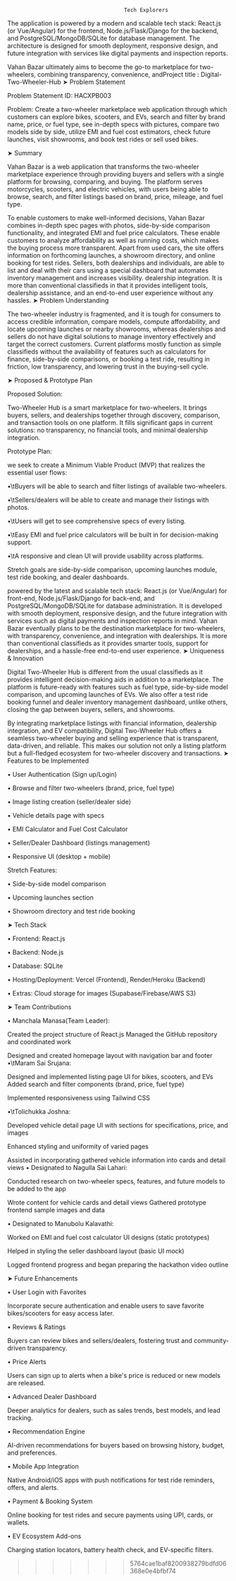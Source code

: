                                          Tech Explorers
The application is powered by a modern and scalable tech stack: React.js (or Vue/Angular) for the frontend, Node.js/Flask/Django for the backend, and PostgreSQL/MongoDB/SQLite for database management. The architecture is designed for smooth deployment, responsive design, and future integration with services like digital payments and inspection reports.

Vahan Bazar ultimately aims to become the go-to marketplace for two-wheelers, combining transparency, convenience, andProject title : Digital-Two-Wheeler-Hub
➤ Problem Statement

Problem Statement ID: HACXPB003

Problem: Create a two-wheeler marketplace web application through which customers can explore bikes, scooters, and EVs, search and filter by brand name, price, or fuel type, see in-depth specs with pictures, compare two models side by side, utilize EMI and fuel cost estimators, check future launches, visit showrooms, and book test rides or sell used bikes.

➤ Summary

Vahan Bazar is a web application that transforms the two-wheeler marketplace experience through providing buyers and sellers with a single platform for browsing, comparing, and buying. The platform serves motorcycles, scooters, and electric vehicles, with users being able to browse, search, and filter listings based on brand, price, mileage, and fuel type.

To enable customers to make well-informed decisions, Vahan Bazar combines in-depth spec pages with photos, side-by-side comparison functionality, and integrated EMI and fuel price calculators. These enable customers to analyze affordability as well as running costs, which makes the buying process more transparent.
Apart from used cars, the site offers information on forthcoming launches, a showroom directory, and online booking for test rides. Sellers, both dealerships and individuals, are able to list and deal with their cars using a special dashboard that automates inventory management and increases visibility. dealership integration. It is more than conventional classifieds in that it provides intelligent tools, dealership assistance, and an end-to-end user experience without any hassles.
➤ Problem Understanding

The two-wheeler industry is fragmented, and it is tough for consumers to access credible information, compare models, compute affordability, and locate upcoming launches or nearby showrooms, whereas dealerships and sellers do not have digital solutions to manage inventory effectively and target the correct customers. Current platforms mostly function as simple classifieds without the availability of features such as calculators for finance, side-by-side comparisons, or booking a test ride, resulting in friction, low transparency, and lowering trust in the buying-sell cycle.

➤ Proposed & Prototype Plan

Proposed Solution:

Two-Wheeler Hub is a smart marketplace for two-wheelers. It brings buyers, sellers, and dealerships together through discovery, comparison, and transaction tools on one platform. It fills significant gaps in current solutions: no transparency, no financial tools, and minimal dealership integration.

Prototype Plan:

we seek to create a Minimum Viable Product (MVP) that realizes the essential user flows:

•\tBuyers will be able to search and filter listings of available two-wheelers.

•\tSellers/dealers will be able to create and manage their listings with photos.

•\tUsers will get to see comprehensive specs of every listing.

•\tEasy EMI and fuel price calculators will be built in for decision-making support.

•\tA responsive and clean UI will provide usability across platforms.

Stretch goals are side-by-side comparison, upcoming launches module, test ride booking, and dealer dashboards.

powered by the latest and scalable tech stack: React.js (or Vue/Angular) for front-end, Node.js/Flask/Django for back-end, and PostgreSQL/MongoDB/SQLite for database administration. It is developed with smooth deployment, responsive design, and the future integration with services such as digital payments and inspection reports in mind.
Vahan Bazar eventually plans to be the destination marketplace for two-wheelers, with transparency, convenience, and integration with dealerships. It is more than conventional classifieds as it provides smarter tools, support for dealerships, and a hassle-free end-to-end user experience.
➤ Uniqueness & Innovation



Digital Two-Wheeler Hub is different from the usual classifieds as it provides intelligent decision-making aids in addition to a marketplace. The platform is future-ready with features such as fuel type, side-by-side model comparison, and upcoming launches of EVs. We also offer a test ride booking funnel and dealer inventory management dashboard, unlike others, closing the gap between buyers, sellers, and showrooms.

By integrating marketplace listings with financial information, dealership integration, and EV compatibility, Digital Two-Wheeler Hub offers a seamless two-wheeler buying and selling experience that is transparent, data-driven, and reliable. This makes our solution not only a listing platform but a full-fledged ecosystem for two-wheeler discovery and transactions.
➤ Features to be Implemented

•	User Authentication (Sign up/Login)

•	Browse and filter two-wheelers (brand, price, fuel type)

• Image listing creation (seller/dealer side)

• Vehicle details page with specs

• EMI Calculator and Fuel Cost Calculator

• Seller/Dealer Dashboard (listings management)

• Responsive UI (desktop + mobile)

Stretch Features:

• Side-by-side model comparison

• Upcoming launches section

• Showroom directory and test ride booking

➤ Tech Stack

• Frontend: React.js

• Backend: Node.js

• Database: SQLite

• Hosting/Deployment: Vercel (Frontend), Render/Heroku (Backend)

• Extras: Cloud storage for images (Supabase/Firebase/AWS S3)

➤ Team Contributions


• Manchala Manasa(Team Leader):

  

  Created the project structure of React.js
Managed the GitHub repository and coordinated work

  Designed and created homepage layout with navigation bar and footer
•\tMaram Sai Srujana:

  Designed and implemented listing page UI for bikes, scooters, and EVs
Added search and filter components (brand, price, fuel type)

  Implemented responsiveness using Tailwind CSS

•\tTolichukka Joshna:

  Developed vehicle detail page UI with sections for specifications, price, and images

Enhanced styling and uniformity of varied pages

  Assisted in incorporating gathered vehicle information into cards and detail views
•	Designated to Nagulla Sai Lahari:

  Conducted research on two-wheeler specs, features, and future models to be added to the app

  Wrote content for vehicle cards and detail views
Gathered prototype frontend sample images and data

•	Designated to Manubolu Kalavathi:

Worked on EMI and fuel cost calculator UI designs (static prototypes)

Helped in styling the seller dashboard layout (basic UI mock)

Logged frontend progress and began preparing the hackathon video outline

➤ Future Enhancements

• User Login with Favorites

  Incorporate secure authentication and enable users to save favorite bikes/scooters for easy access later.

• Reviews & Ratings

Buyers can review bikes and sellers/dealers, fostering trust and community-driven transparency.

• Price Alerts

  Users can sign up to alerts when a bike's price is reduced or new models are released.

• Advanced Dealer Dashboard

  Deeper analytics for dealers, such as sales trends, best models, and lead tracking.

• Recommendation Engine

  AI-driven recommendations for buyers based on browsing history, budget, and preferences.

• Mobile App Integration

Native Android/iOS apps with push notifications for test ride reminders, offers, and alerts.

• Payment & Booking System

  Online booking for test rides and secure payments using UPI, cards, or wallets.

• EV Ecosystem Add-ons

  Charging station locators, battery health check, and EV-specific filters.

>>>>>>> 5764cae1baf8200938279bdfd06368e0e4bfbf74
